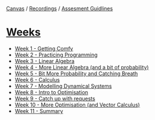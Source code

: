 [Canvas](https://canvas.sussex.ac.uk/courses/30891) /
[Recordings](https://sussex.cloud.panopto.eu/Panopto/Pages/Sessions/List.aspx?embedded=1#folderID=%22ca5456ad-2433-44f9-96d6-b0c200ed5a77%22) / 
[Assesment Guidlines](https://canvas.sussex.ac.uk/courses/30891/pages/assignment-guidelines?module_item_id=1459570)

# [Weeks](https://canvas.sussex.ac.uk/courses/30891/modules)
- [Week 1 - Getting Comfy](https://canvas.sussex.ac.uk/courses/30891/modules#:~:text=1%3A%20getting%20comfy-,Week,-1%3A%20getting%20comfy)
- [Week 2 - Practicing Programming]()
- [Week 3 - Linear Algebra]()
- [Week 4 - More Linear Algebra (and a bit of probability)]()
- [Week 5 - Bit More Probability and Catching Breath]()
- [Week 6 - Calculus]()
- [Week 7 - Modelling Dynamical Systems]()
- [Week 8 - Intro to Optimisation]()
- [Week 9 - Catch up with requests]()
- [Week 10 - More Optimisation (and Vector Calculus)]()
- [Week 11 - Summary]()
